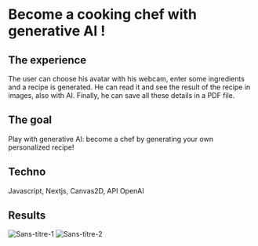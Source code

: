 <h1>Become a cooking chef with generative AI !</h1>

## The experience

The user can choose his avatar with his webcam, enter some ingredients and a recipe is generated. He can read it and see the result of the recipe in images, also with AI. Finally, he can save all these details in a PDF file.

## The goal

Play with generative AI: become a chef by generating your own personalized recipe!

## Techno

Javascript, Nextjs, Canvas2D, API OpenAI

## Results


![Sans-titre-1](https://user-images.githubusercontent.com/77757761/213553377-da8f4b50-ddc2-4885-9449-13caae5e127b.jpg)
![Sans-titre-2](https://user-images.githubusercontent.com/77757761/213553732-79b5192f-8d05-4e82-8169-a9764eee0cb0.jpg)
